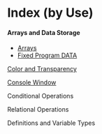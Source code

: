 # Index (by Use)

#### Arrays and Data Storage
* [Arrays](https://github.com/QB64Official/qb64/wiki/Keyword-Reference---By-Usage/_edit#arrays)
* [Fixed Program DATA](https://github.com/QB64Official/qb64/wiki/Keyword-Reference---By-Usage/_edit#fixed-program-data)

[Color and Transparency](https://github.com/QB64Official/qb64/wiki/Keyword-Reference---By-Usage/COLOR)

[Console Window](https://github.com/QB64Official/qb64/wiki/Keyword-Reference---By-Usage/Console_Window)

Conditional Operations

Relational Operations

Definitions and Variable Types

